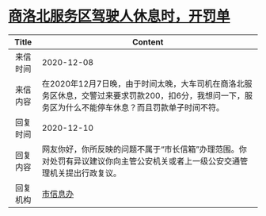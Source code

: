 # <a href="http://www.shangluo.gov.cn/zmhd/ldxxxx.jsp?urltype=leadermail.LeaderMailContentUrl&wbtreeid=1112&leadermailid=6687">商洛北服务区驾驶人休息时，开罚单</a>
| Title |                                     Content                                      |
|:-----:|----------------------------------------------------------------------------------|
| 来信时间  | 2020-12-08                                                                       |
| 来信内容  | 在2020年12月7日晚，由于时间太晚，大车司机在商洛北服务区休息，交警过来要求罚款200，扣6分，我想问一下，服务区为什么不能停车休息？而且罚款单子时间不符。 |
| 回复时间  | 2020-12-10                                                                       |
| 回复内容  | 网友你好，你所反映的问题不属于“市长信箱”办理范围。你对处罚有异议建议你向主管公安机关或者上一级公安交通管理机关提出行政复议。                  |
| 回复机构  | <a href="../../categories/agencies/市信息办.md">市信息办</a>                               |